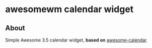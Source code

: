# awesomewm calendar widget

## About
Simple Awesome 3.5 calendar widget, **based on** [awesome-calendar](https://github.com/cdump/awesome-calendar)

